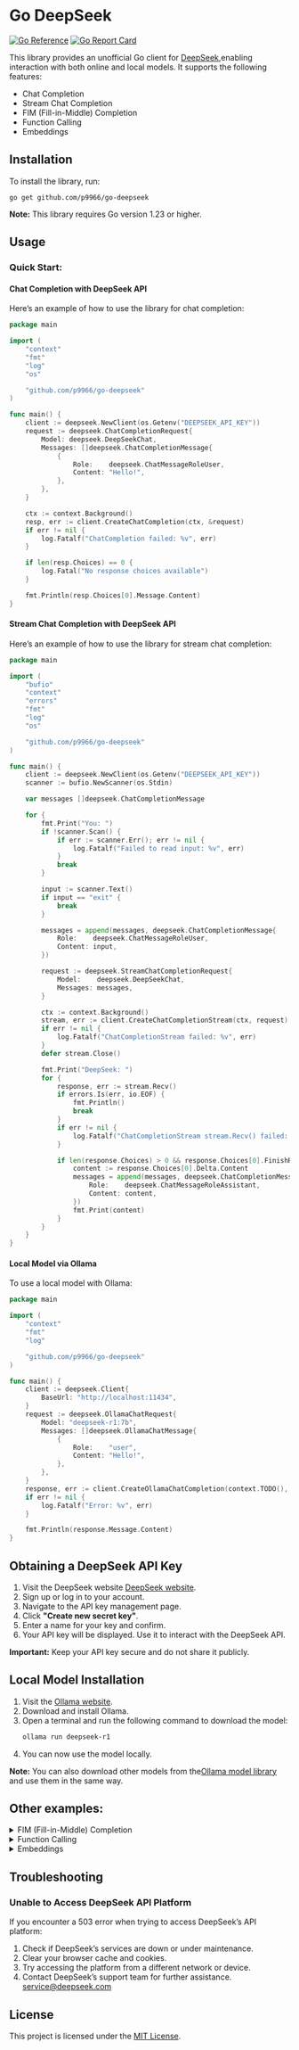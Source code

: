 # Go DeepSeek
[![Go Reference](https://pkg.go.dev/badge/github.com/p9966/go-deepseek.svg)](https://pkg.go.dev/github.com/p9966/go-deepseek)
[![Go Report Card](https://goreportcard.com/badge/github.com/p9966/go-deepseek)](https://goreportcard.com/report/github.com/p9966/go-deepseek)

This library provides an unofficial Go client for [DeepSeek](https://www.deepseek.com/),enabling interaction with both online and local models. It supports the following features: 
* Chat Completion
* Stream Chat Completion
* FIM (Fill-in-Middle) Completion
* Function Calling
* Embeddings

## Installation
To install the library, run:

```
go get github.com/p9966/go-deepseek
```
**Note:** This library requires Go version 1.23 or higher.


## Usage
### Quick Start:
#### Chat Completion with DeepSeek API
Here’s an example of how to use the library for chat completion:
```go 
package main

import (
	"context"
	"fmt"
	"log"
	"os"

	"github.com/p9966/go-deepseek"
)

func main() {
	client := deepseek.NewClient(os.Getenv("DEEPSEEK_API_KEY"))
	request := deepseek.ChatCompletionRequest{
		Model: deepseek.DeepSeekChat,
		Messages: []deepseek.ChatCompletionMessage{
			{
				Role:    deepseek.ChatMessageRoleUser,
				Content: "Hello!",
			},
		},
	}

	ctx := context.Background()
	resp, err := client.CreateChatCompletion(ctx, &request)
	if err != nil {
		log.Fatalf("ChatCompletion failed: %v", err)
	}

	if len(resp.Choices) == 0 {
		log.Fatal("No response choices available")
	}

	fmt.Println(resp.Choices[0].Message.Content)
}

```

#### Stream Chat Completion with DeepSeek API
Here’s an example of how to use the library for stream chat completion:
```go
package main

import (
	"bufio"
	"context"
	"errors"
	"fmt"
	"log"
	"os"

	"github.com/p9966/go-deepseek"
)

func main() {
	client := deepseek.NewClient(os.Getenv("DEEPSEEK_API_KEY"))
	scanner := bufio.NewScanner(os.Stdin)

	var messages []deepseek.ChatCompletionMessage

	for {
		fmt.Print("You: ")
		if !scanner.Scan() {
			if err := scanner.Err(); err != nil {
				log.Fatalf("Failed to read input: %v", err)
			}
			break
		}

		input := scanner.Text()
		if input == "exit" {
			break
		}

		messages = append(messages, deepseek.ChatCompletionMessage{
			Role:    deepseek.ChatMessageRoleUser,
			Content: input,
		})

		request := deepseek.StreamChatCompletionRequest{
			Model:    deepseek.DeepSeekChat,
			Messages: messages,
		}

		ctx := context.Background()
		stream, err := client.CreateChatCompletionStream(ctx, request)
		if err != nil {
			log.Fatalf("ChatCompletionStream failed: %v", err)
		}
		defer stream.Close()

		fmt.Print("DeepSeek: ")
		for {
			response, err := stream.Recv()
			if errors.Is(err, io.EOF) {
				fmt.Println()
				break
			}
			if err != nil {
				log.Fatalf("ChatCompletionStream stream.Recv() failed: %v", err)
			}

			if len(response.Choices) > 0 && response.Choices[0].FinishReason == "" {
				content := response.Choices[0].Delta.Content
				messages = append(messages, deepseek.ChatCompletionMessage{
					Role:    deepseek.ChatMessageRoleAssistant,
					Content: content,
				})
				fmt.Print(content)
			}
		}
	}
}
```

#### Local Model via Ollama
To use a local model with Ollama:
```go
package main

import (
	"context"
	"fmt"
	"log"

	"github.com/p9966/go-deepseek"
)

func main() {
	client := deepseek.Client{
		BaseUrl: "http://localhost:11434",
	}
	request := deepseek.OllamaChatRequest{
		Model: "deepseek-r1:7b",
		Messages: []deepseek.OllamaChatMessage{
			{
				Role:    "user",
				Content: "Hello!",
			},
		},
	}
	response, err := client.CreateOllamaChatCompletion(context.TODO(), &request)
	if err != nil {
		log.Fatalf("Error: %v", err)
	}

	fmt.Println(response.Message.Content)
}

```

## Obtaining a DeepSeek API Key

1. Visit the DeepSeek website [DeepSeek website](https://www.deepseek.com/).
2. Sign up or log in to your account.
3. Navigate to the API key management page.
4. Click **"Create new secret key"**.
5. Enter a name for your key and confirm.
6. Your API key will be displayed. Use it to interact with the DeepSeek API.

**Important:** Keep your API key secure and do not share it publicly.

## Local Model Installation
1. Visit the [Ollama website](https://ollama.com/).
2. Download and install Ollama.
3. Open a terminal and run the following command to download the model:
	```bash
	ollama run deepseek-r1
	```
4. You can now use the model locally.

**Note:** You can also download other models from the[Ollama model library](https://ollama.com/search) and use them in the same way.

## Other examples:
<details>
<summary>FIM (Fill-in-Middle) Completion</summary>

```go
package main

import (
	"context"
	"fmt"
	"log"
	"os"

	"github.com/p9966/go-deepseek"
)

func main() {
	client := deepseek.NewClient(os.Getenv("DEEPSEEK_API_KEY"))
	request := deepseek.FINCompletionRequest{
		Model:  deepseek.DeepSeekChat,
		Prompt: "What is the weather like today?",
	}

	ctx := context.Background()
	resp, err := client.CreateFINCompletion(ctx, &request)
	if err != nil {
		log.Fatalf("Error creating completion: %v", err)
	}

	if len(resp.Choices) == 0 {
		log.Fatal("No response choices available")
	}

	fmt.Println(resp.Choices[0].Text)
}

```
</details>

<details>
<summary>Function Calling</summary>

```go
package main

import (
	"context"
	"fmt"
	"log"
	"os"

	"github.com/p9966/go-deepseek"
)

func main() {
	client := deepseek.NewClient(os.Getenv("DEEPSEEK_API_KEY"))
	request := deepseek.ChatCompletionRequest{
		Model: deepseek.DeepSeekChat,
		Messages: []deepseek.ChatCompletionMessage{
			{
				Role:    deepseek.ChatMessageRoleUser,
				Content: "How's the weather in Hangzhou?",
			},
		},
		Tools: []deepseek.Tools{
			{
				Type: "function",
				Function: deepseek.Function{
					Name:        "get_weather",
					Description: "Get weather of an location, the user shoud supply a location first",
					Parameters: &deepseek.Parameters{
						Type: "object",
						Properties: map[string]interface{}{
							"location": map[string]interface{}{
								"description": "The location to get weather",
								"type":        "string",
							},
						},
						Required: []string{"location"},
					},
				},
			},
		},
	}

	ctx := context.Background()
	resp, err := client.CreateChatCompletion(ctx, &request)
	if err != nil {
		log.Fatalf("ChatCompletion failed: %v", err)
	}

	if len(resp.Choices) == 0 {
		log.Fatal("No response choices available")
	}

	if len(resp.Choices[0].Message.ToolCalls) == 0 {
		log.Fatal("No function calls available")
	}

	fmt.Printf("Function name: %v, args:%s\n", resp.Choices[0].Message.ToolCalls[0].Function.Name, resp.Choices[0].Message.ToolCalls[0].Function.Arguments)
}
```
</details>

<details>
<summary>Embeddings</summary>

```go
package main

import (
	"context"
	"fmt"
	"log"

	"github.com/p9966/go-deepseek"
)

func main() {
	client := deepseek.Client{
		BaseUrl: "http://localhost:11434",
	}
	request := deepseek.OllamaEmbedRequest{
		Model: "deepseek-r1:7b",
		Input: "Why is the sky blue?", // []string{"Why is the sky blue?", "Why is the grass green?"}
	}
	response, err := client.CreateOllamaEmbed(context.TODO(), &request)
	if err != nil {
		log.Fatalf("failed to create ollama embed: %v", err)
	}

	fmt.Println(response.Embeddings)
}

```
</details>

## Troubleshooting
### Unable to Access DeepSeek API Platform
If you encounter a 503 error when trying to access DeepSeek’s API platform:
1. Check if DeepSeek’s services are down or under maintenance.
2. Clear your browser cache and cookies.
3. Try accessing the platform from a different network or device.
4. Contact DeepSeek’s support team for further assistance. service@deepseek.com

## License
This project is licensed under the [MIT License](LICENSE).